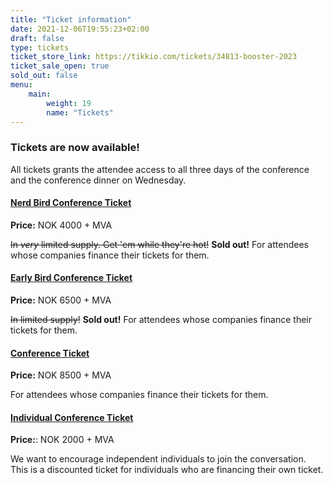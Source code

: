 ```yaml
---
title: "Ticket information"
date: 2021-12-06T19:55:23+02:00
draft: false
type: tickets
ticket_store_link: https://tikkio.com/tickets/34813-booster-2023
ticket_sale_open: true
sold_out: false
menu:
    main:
        weight: 19
        name: "Tickets"
---
```


### Tickets are now available!

All tickets grants the attendee access to all three days of the conference and the conference dinner on Wednesday.

#### [Nerd Bird Conference Ticket](https://tikkio.com/tickets/34813-booster-2023)
**Price:** NOK 4000 + MVA

~~In *very* limited supply. Get 'em while they're hot!~~ **Sold out!** For attendees whose companies finance their tickets for them.

#### [Early Bird Conference Ticket](https://tikkio.com/tickets/34813-booster-2023)
**Price:** NOK 6500 + MVA

~~In limited supply!~~ **Sold out!** For attendees whose companies finance their tickets for them.

#### [Conference Ticket](https://tikkio.com/tickets/34813-booster-2023)
**Price:** NOK 8500 + MVA

For attendees whose companies finance their tickets for them.


#### [Individual Conference Ticket](https://tikkio.com/tickets/34813-booster-2023)
**Price:**: NOK 2000 + MVA

We want to encourage independent individuals to join the conversation. This is a discounted ticket for individuals who are financing their own ticket.
